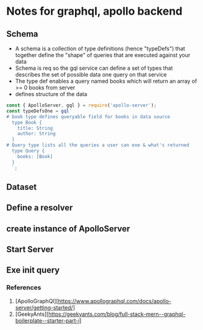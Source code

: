
# Notes for graphql, apollo backend

## Schema

- A schema is a collection of type definitions (hence "typeDefs") that together define the "shape" of queries that are executed against your data
- Schema is req so the gql service can define a set of types that describes the set of possible data one  query on that service
- The type def enables a query named books which will return an array of >= 0 books from server
- defines structure of the data

```js
const { ApolloServer, gql } = require('apollo-server');
const typeDefsOne = gql`
# book type defines queryable field for books in data source
  type Book {
    title: String
    author: String
  }
# Query type lists all the queries a user can exe & what's returned
  type Query {
    books: [Book]
  }
  `;
```

## Dataset

## Define a resolver

## create instance of ApolloServer

## Start Server

## Exe init query

### References

1. [ApolloGraphQl][https://www.apollographql.com/docs/apollo-server/getting-started/]
2. [GeekyAnts][https://geekyants.com/blog/full-stack-mern--graphql-boilerplate--starter-part-i]
